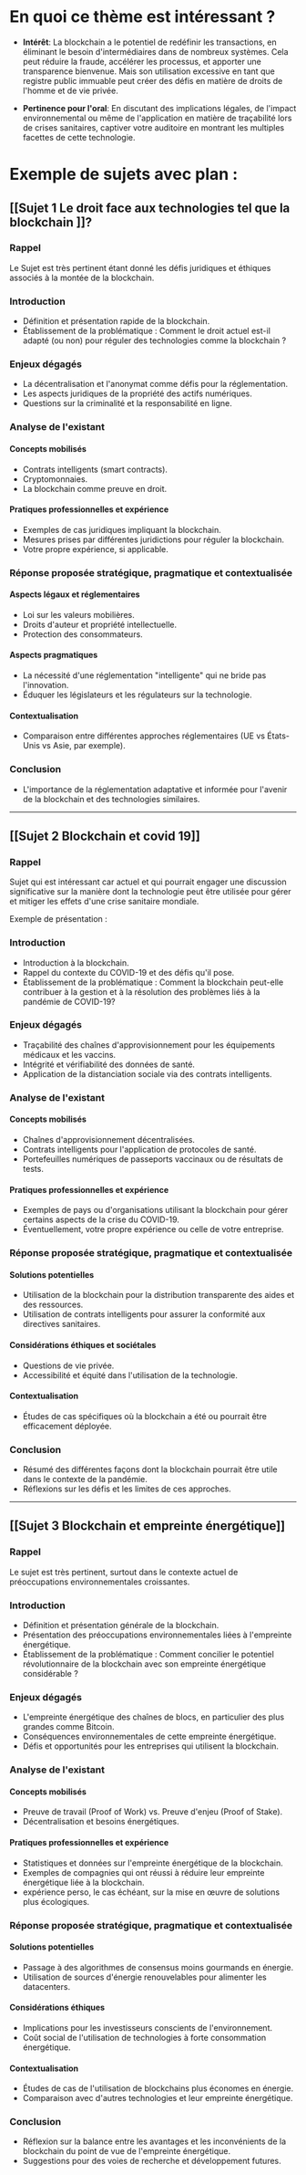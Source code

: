 # En quoi ce thème est intéressant ? 

- **Intérêt**: 
	La blockchain a le potentiel de redéfinir les transactions, en éliminant le besoin d'intermédiaires dans de nombreux systèmes. Cela peut réduire la fraude, accélérer les processus, et apporter une transparence bienvenue. Mais son utilisation excessive en tant que registre public immuable peut créer des défis en matière de droits de l'homme et de vie privée.

- **Pertinence pour l'oral**:
	En discutant des implications légales, de l'impact environnemental ou même de l'application en matière de traçabilité lors de crises sanitaires, captiver votre auditoire en montrant les multiples facettes de cette technologie.
# Exemple de sujets avec plan :
## [[Sujet 1 Le droit face aux technologies tel que la blockchain ]]?
###  Rappel

Le Sujet est très pertinent étant donné les défis juridiques et éthiques associés à la montée de la blockchain. 
### Introduction

- Définition et présentation rapide de la blockchain.
- Établissement de la problématique : Comment le droit actuel est-il adapté (ou non) pour réguler des technologies comme la blockchain ?

### Enjeux dégagés

- La décentralisation et l'anonymat comme défis pour la réglementation.
- Les aspects juridiques de la propriété des actifs numériques.
- Questions sur la criminalité et la responsabilité en ligne.

### Analyse de l'existant

#### Concepts mobilisés

- Contrats intelligents (smart contracts).
- Cryptomonnaies.
- La blockchain comme preuve en droit.

#### Pratiques professionnelles et expérience

- Exemples de cas juridiques impliquant la blockchain.
- Mesures prises par différentes juridictions pour réguler la blockchain.
- Votre propre expérience, si applicable.

### Réponse proposée stratégique, pragmatique et contextualisée

#### Aspects légaux et réglementaires

- Loi sur les valeurs mobilières.
- Droits d'auteur et propriété intellectuelle.
- Protection des consommateurs.

#### Aspects pragmatiques

- La nécessité d'une réglementation "intelligente" qui ne bride pas l'innovation.
- Éduquer les législateurs et les régulateurs sur la technologie.

#### Contextualisation

- Comparaison entre différentes approches réglementaires (UE vs États-Unis vs Asie, par exemple).

### Conclusion

- L'importance de la réglementation adaptative et informée pour l'avenir de la blockchain et des technologies similaires.


--- 

## [[Sujet 2 Blockchain et covid 19]]

### Rappel

  Sujet qui est intéressant car actuel et qui pourrait engager une discussion significative sur la manière dont la technologie peut être utilisée pour gérer et mitiger les effets d'une crise sanitaire mondiale.

Exemple de présentation : 
### Introduction

- Introduction à la blockchain.
- Rappel du contexte du COVID-19 et des défis qu'il pose.
- Établissement de la problématique : Comment la blockchain peut-elle contribuer à la gestion et à la résolution des problèmes liés à la pandémie de COVID-19?

### Enjeux dégagés

- Traçabilité des chaînes d'approvisionnement pour les équipements médicaux et les vaccins.
- Intégrité et vérifiabilité des données de santé.
- Application de la distanciation sociale via des contrats intelligents.

### Analyse de l'existant

#### Concepts mobilisés

- Chaînes d'approvisionnement décentralisées.
- Contrats intelligents pour l'application de protocoles de santé.
- Portefeuilles numériques de passeports vaccinaux ou de résultats de tests.

#### Pratiques professionnelles et expérience

- Exemples de pays ou d'organisations utilisant la blockchain pour gérer certains aspects de la crise du COVID-19.
- Éventuellement, votre propre expérience ou celle de votre entreprise.

### Réponse proposée stratégique, pragmatique et contextualisée

#### Solutions potentielles

- Utilisation de la blockchain pour la distribution transparente des aides et des ressources.
- Utilisation de contrats intelligents pour assurer la conformité aux directives sanitaires.

#### Considérations éthiques et sociétales

- Questions de vie privée.
- Accessibilité et équité dans l'utilisation de la technologie.

#### Contextualisation

- Études de cas spécifiques où la blockchain a été ou pourrait être efficacement déployée.

### Conclusion

- Résumé des différentes façons dont la blockchain pourrait être utile dans le contexte de la pandémie.
- Réflexions sur les défis et les limites de ces approches.


--- 

## [[Sujet 3 Blockchain et empreinte énergétique]]


### Rappel

Le sujet est très pertinent, surtout dans le contexte actuel de préoccupations environnementales croissantes.

### Introduction

- Définition et présentation générale de la blockchain.
- Présentation des préoccupations environnementales liées à l'empreinte énergétique.
- Établissement de la problématique : Comment concilier le potentiel révolutionnaire de la blockchain avec son empreinte énergétique considérable ?

### Enjeux dégagés

- L'empreinte énergétique des chaînes de blocs, en particulier des plus grandes comme Bitcoin.
- Conséquences environnementales de cette empreinte énergétique.
- Défis et opportunités pour les entreprises qui utilisent la blockchain.

### Analyse de l'existant

#### Concepts mobilisés

- Preuve de travail (Proof of Work) vs. Preuve d'enjeu (Proof of Stake).
- Décentralisation et besoins énergétiques.

#### Pratiques professionnelles et expérience

- Statistiques et données sur l'empreinte énergétique de la blockchain.
- Exemples de compagnies qui ont réussi à réduire leur empreinte énergétique liée à la blockchain.
- expérience perso, le cas échéant, sur la mise en œuvre de solutions plus écologiques.

### Réponse proposée stratégique, pragmatique et contextualisée

#### Solutions potentielles

- Passage à des algorithmes de consensus moins gourmands en énergie.
- Utilisation de sources d'énergie renouvelables pour alimenter les datacenters.

#### Considérations éthiques

- Implications pour les investisseurs conscients de l'environnement.
- Coût social de l'utilisation de technologies à forte consommation énergétique.

#### Contextualisation

- Études de cas de l'utilisation de blockchains plus économes en énergie.
- Comparaison avec d'autres technologies et leur empreinte énergétique.

### Conclusion

- Réflexion sur la balance entre les avantages et les inconvénients de la blockchain du point de vue de l'empreinte énergétique.
- Suggestions pour des voies de recherche et développement futures.